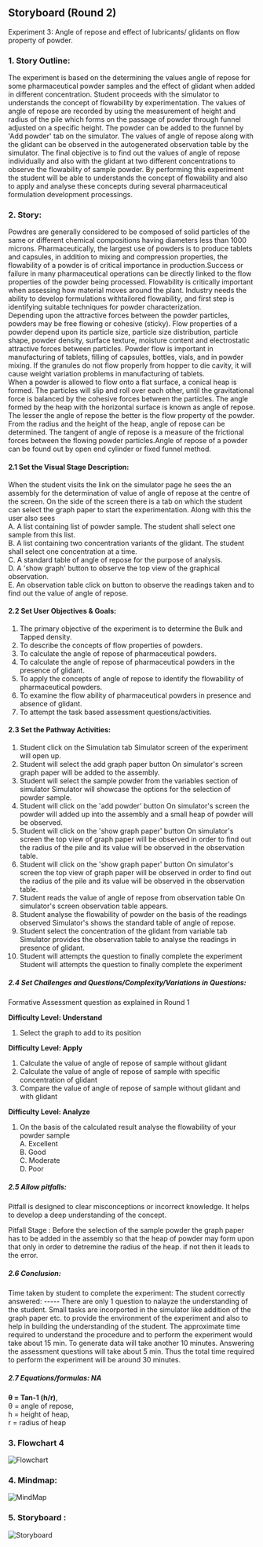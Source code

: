 ## Storyboard (Round 2)

Experiment 3: Angle of repose and effect of lubricants/ glidants on flow property of powder.

### 1. Story Outline:

The experiment is based on the determining the values angle of repose for some pharmaceutical powder samples and the effect of glidant when added in different concentration. Student proceeds with the simulator to understands the concept of flowability by experimentation. The values of angle of repose are recorded by using the measurement of height and radius of the pile which forms on the passage of powder through funnel adjusted on a specific height. The powder can be added to the funnel by 'Add powder' tab on the simulator. The values of angle of repose along with the glidant can be observed in the autogenerated observation table by the simulator. The final objective is to find out the values of angle of repose individually and also with the glidant at two different concentrations to observe the flowability of sample powder. By performing this experiment the student will be able to understands the concept of flowability and also to apply and analyse these concepts during several pharmaceutical formulation development processings.

### 2. Story:

Powdres are generally considered to be composed of solid particles of the same or different chemical compositions having diameters less than 1000 microns. Pharmaceutically, the largest use of powders is to produce tablets and capsules, in addition to mixing and compression properties, the flowability of a powder is of critical importance in production.Success or failure in many pharmaceutical operations can be directly linked to the flow properties of the powder being processed. Flowability is critically important when assessing how material moves around the plant. Industry needs the ability to develop formulations withtailored flowability, and first step is identifying suitable techniques for powder characterization.<Br>
Depending upon the attractive forces between the powder particles, powders may be free flowing or cohesive (sticky). Flow properties of a powder depend upon its particle size, particle size distribution, particle shape, powder density, surface texture, moisture content and electrostatic attractive forces between particles. Powder flow is important in manufacturing of tablets, filling of capsules, bottles, vials, and in powder mixing. If the granules do not flow properly from hopper to die cavity, it will cause weight variation problems in manufacturing of tablets.<Br>
When a powder is allowed to flow onto a flat surface, a conical heap is formed. The particles will slip and roll over each other, until the gravitational force is balanced by the cohesive forces between the particles. The angle formed by the heap with the horizontal surface is known as angle of repose. The lesser the angle of repose the better is the flow property of the powder. From the radius and the height of the heap, angle of repose can be determined. The tangent of angle of repose is a measure of the frictional forces between the flowing powder particles.Angle of repose of a powder can be found out by open end cylinder or fixed funnel method.


#### 2.1 Set the Visual Stage Description:

When the student visits the link on the simulator page he sees the an assembly for the determination of value of angle of repose at the centre of the screen. On the side of the screen there is a tab on which the student can select the graph paper to start the experimentation. Along with this the user also sees<Br>
A. A list containing list of powder sample. The student shall select one sample from this list. <Br>
B. A list containing two concentration variants of the glidant. The student shall select one concentration at a time.<Br>
C. A standard table of angle of repose for the purpose of analysis.<Br>
D. A 'show graph' button to observe the top view of the graphical observation.<Br>
E. An observation table click on button to observe the readings taken and to find out the value of angle of repose. <Br>


#### 2.2 Set User Objectives & Goals:<Br>
 
1. The primary objective of the experiment is to determine the Bulk and Tapped density.<Br>
2. To describe the concepts of flow properties of powders.<Br>
3. To calculate the angle of repose of pharmaceutical powders.<Br>
4. To calculate the angle of repose of pharmaceutical powders in the presence of glidant.<Br>
5. To apply the concepts of angle of repose to identify the flowability of pharmaceutical powders.<Br>
6. To examine the flow ability of pharmaceutical powders in presence and absence of glidant.<Br>
7. To attempt the task based assessment questions/activities.<Br>
 
#### 2.3 Set the Pathway Activities:<Br>

1. Student click on the Simulation tab	Simulator screen of the experiment will open up.<Br>
2. Student will select the add graph paper button	On simulator's screen graph paper will be added to the assembly.<Br>
3. Student will select the sample powder from the variables section of simulator	Simulator will showcase the options for the selection of powder sample.<Br>
4. Student will click on the 'add powder' button	On simulator's screen the powder will added up into the assembly and a small heap of powder will be observed.<Br>
5. Student will click on the 'show graph paper' button	On simulator's screen the top view of graph paper will be observed in order to find out the radius of the pile and its value will be observed in the observation table.<Br>
6. Student will click on the 'show graph paper' button	On simulator's screen the top view of graph paper will be observed in order to find out the radius of the pile and its value will be observed in the observation table.<Br>
7. Student reads the value of angle of repose from observation table	On simulator's screen observation table appears.<Br>
8. Student analyse the flowability of powder on the basis of the readings observed	Simulator's shows the standard table of angle of repose.<Br>
9. Student select the concentration of the glidant from variable tab	Simulator provides the observation table to analyse the readings in presence of glidant.<Br>
10. Student will attempts the question to finally complete the experiment	Student will attempts the question to finally complete the experiment<Br>

##### 2.4 Set Challenges and Questions/Complexity/Variations in Questions:

Formative Assessment question as explained in Round 1 <Br>
 
**Difficulty Level: Understand**<Br>
1. Select the graph to add to its position<Br>
 
**Difficulty Level: Apply** <Br>
1. Calculate the value of angle of repose of sample without glidant <Br>
2. Calculate the value of angle of repose of sample with specific concentration of glidant <Br>
3. Compare the value of angle of repose of sample without glidant and with glidant<Br>
 
**Difficulty Level: Analyze** <Br>
1. On the basis of the calculated result analyse the flowability of your powder sample <Br>
A. Excellent<Br>
B. Good<Br>
C. Moderate<Br>
D. Poor <Br>
 
##### 2.5 Allow pitfalls:
Pitfall is designed to clear misconceptions or incorrect knowledge. It helps to develop a deep understanding of the concept.<Br>
 
Pitfall Stage : Before the selection of the sample powder the graph paper has to be added in the assembly so that the heap of powder may form upon that only in order to detremine the radius of the heap. if not then it leads to the error.

##### 2.6 Conclusion:
Time taken by student to complete the experiment:
The student correctly answered: -----
There are only 1 question to nalayze the understanding of the student. Small tasks are incorported in the simulator like addition of the graph paper etc. to provide the environment of the experiment and also to help in building the understanding of the student. The approximate time required to understand the procedure and to perform the experiment would take about 15 min. To generate data will take another 10 minutes. Answering the assessment questions will take about 5 min. Thus the total time required to perform the experiment will be around 30 minutes.

##### 2.7 Equations/formulas: NA
**θ = Tan-1 (h/r)**,<Br>
θ = angle of repose,<Br>
h = height of heap,<Br>
r = radius of heap


### 3. Flowchart 4
![Flowchart](flowchart/flowchart-aor.png?raw=true "Flowchart")
<br>

### 4. Mindmap:
![MindMap](mindmap/mindmap-aor.png?raw=true "Mindmap")
<br>

### 5. Storyboard :
 ![Storyboard](storyboard/Exp3storyboard.png?raw=true "Storyboard")
<br>
